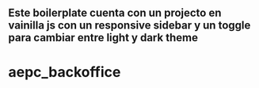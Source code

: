 ## Este boilerplate cuenta con un projecto en vainilla js con un responsive sidebar y un toggle para cambiar entre light y dark theme
# aepc_backoffice
